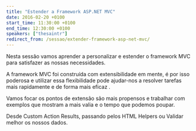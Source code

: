 ```yaml
---
title: "Estender a Framework ASP.NET MVC"
date: 2016-02-20 +0100
start_time: 11:30:00 +0100
end_time: 12:30:00 +0100
speakers: ["thesaintr"]
redirect_from: /sessao/extender-framework-asp-net-mvc/
---
```

Nesta sessão vamos aprender a personalizar e estender o framework MVC para satisfazer as nossas necessidades.

A framework MVC foi construída com extensibilidade em mente, é por isso poderosa e utilizar essa flexibilidade pode ajudar-nos a resolver tarefas mais rapidamente e de forma mais eficaz .

Vamos focar os pontos de extensão são mais propensos e trabalhar com exemplos que mostram a mais valia e o tempo que podemos poupar.

Desde Custom Action Results, passando pelos HTML Helpers ou Validar melhor os nossos dados.

